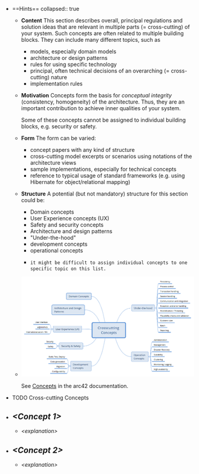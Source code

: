 - ==Hints==
  collapsed:: true
	- **Content**
	  This section describes overall, principal regulations and solution ideas that are relevant in multiple parts (= cross-cutting) of your system. Such concepts are often related to multiple building blocks. They can include many different topics, such as
		- models, especially domain models
		- architecture or design patterns
		- rules for using specific technology
		- principal, often technical decisions of an overarching (=  cross-cutting) nature
		- implementation rules
	- **Motivation**
	  Concepts form the basis for *conceptual integrity* (consistency, homogeneity) of the architecture. Thus, they are an important contribution to achieve inner qualities of your system.
	  
	  Some of these concepts cannot be assigned to individual building blocks, e.g. security or safety.
	- **Form**
	  The form can be varied:
		- concept papers with any kind of structure
		- cross-cutting model excerpts or scenarios using notations of the architecture views
		- sample implementations, especially for technical concepts
		- reference to typical usage of standard frameworks (e.g. using Hibernate for object/relational mapping)
	- **Structure**
	  A potential (but not mandatory) structure for this section could be:
		- Domain concepts
		- User Experience concepts (UX)
		- Safety and security concepts
		- Architecture and design patterns
		- \"Under-the-hood\"
		- development concepts
		- operational concepts
		- ```Note
		  it might be difficult to assign individual concepts to one
		  specific topic on this list.
		  ```
	- ![Possible topics for crosscutting concepts](images/08-Crosscutting-Concepts-Structure-EN.png)
	  
	  See [Concepts](https://docs.arc42.org/section-8/) in the arc42 documentation.
- TODO Cross-cutting Concepts
- ## *\<Concept 1>*
	- *\<explanation>*
- ## *\<Concept 2>*
	- *\<explanation>*